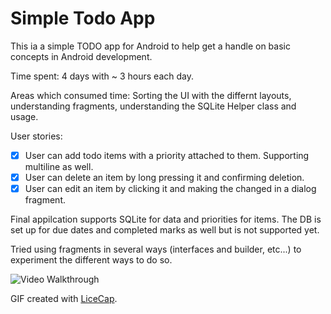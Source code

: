 # Simple Todo App
This ia a simple TODO app for Android to help get a handle on basic concepts in Android development.

Time spent: 4 days with ~ 3 hours each day. 

Areas which consumed time: Sorting the UI with the differnt layouts, understanding fragments, understanding the SQLite Helper class and usage. 

User stories:
 * [x] User can add todo items with a priority attached to them. Supporting multiline as well.
 * [x] User can delete an item by long pressing it and confirming deletion. 
 * [x] User can edit an item by clicking it and making the changed in a dialog fragment. 

Final appilcation supports SQLite for data and priorities for items. The DB is set up for due dates and completed marks as well but is not supported yet. 

Tried using fragments in several ways (interfaces and builder, etc...) to experiment the different ways to do so. 

![Video Walkthrough](SimpleTodoAppWalkthrough.gif)

GIF created with [LiceCap](http://www.cockos.com/licecap/).

